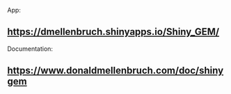App:
## https://dmellenbruch.shinyapps.io/Shiny_GEM/

Documentation:
## https://www.donaldmellenbruch.com/doc/shinygem
